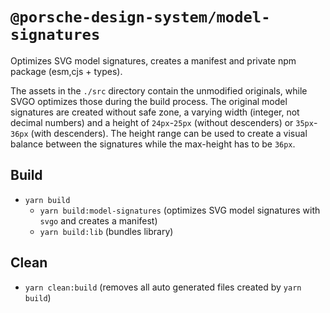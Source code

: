 # `@porsche-design-system/model-signatures`

Optimizes SVG model signatures, creates a manifest and private npm package (esm,cjs + types).

The assets in the `./src` directory contain the unmodified originals, while SVGO optimizes those during the build
process. The original model signatures are created without safe zone, a varying width (integer, not decimal numbers) and
a height of `24px`-`25px` (without descenders) or `35px`-`36px` (with descenders). The height range can be used to
create a visual balance between the signatures while the max-height has to be `36px`.

## Build

- `yarn build`
  - `yarn build:model-signatures` (optimizes SVG model signatures with `svgo` and creates a manifest)
  - `yarn build:lib` (bundles library)

## Clean

- `yarn clean:build` (removes all auto generated files created by `yarn build`)
